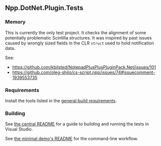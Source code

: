 Npp.DotNet.Plugin.Tests
-----------------------

### Memory

This is currently the only test project.
It checks the alignment of some potentially problematic Scintilla structures.
It was inspired by past issues caused by wrongly sized fields in the CLR `struct` used to hold notification data.

See:

- <https://github.com/kbilsted/NotepadPlusPlusPluginPack.Net/issues/101>
- <https://github.com/oleg-shilo/cs-script.npp/issues/74#issuecomment-1939553735>


### Requirements

Install the tools listed in the [general build requirements].


### Building

See [the central README] for a guide to building and running the tests in Visual Studio.

See [the minimal demo's README] for the command-line workflow.


[general build requirements]: ../README.mkd/#requirements
[the central README]: ../README.mkd/#tests
[the minimal demo's README]: ../examples/minimal/README.mkd/#testing
